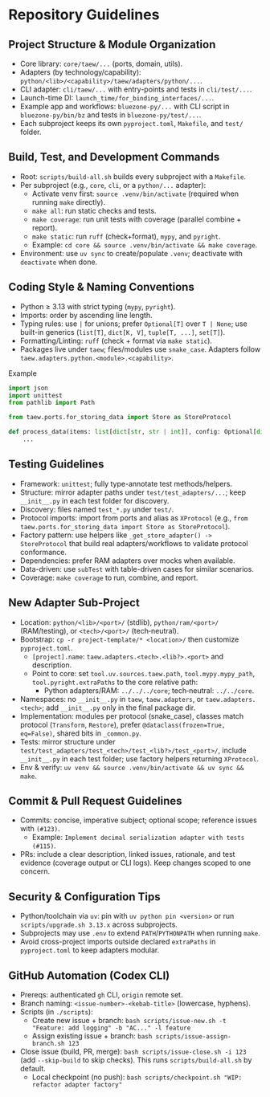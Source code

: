 # Repository Guidelines

## Project Structure & Module Organization
- Core library: `core/taew/...` (ports, domain, utils).
- Adapters (by technology/capability): `python/<lib>/<capability>/taew/adapters/python/...`.
- CLI adapter: `cli/taew/...` with entry-points and tests in `cli/test/...`.
- Launch-time DI: `launch_time/for_binding_interfaces/...`.
- Example app and workflows: `bluezone-py/...` with CLI script in `bluezone-py/bin/bz` and tests in `bluezone-py/test/...`.
- Each subproject keeps its own `pyproject.toml`, `Makefile`, and `test/` folder.

## Build, Test, and Development Commands
- Root: `scripts/build-all.sh` builds every subproject with a `Makefile`.
- Per subproject (e.g., `core`, `cli`, or a `python/...` adapter):
  - Activate venv first: `source .venv/bin/activate` (required when running `make` directly).
  - `make all`: run static checks and tests.
  - `make coverage`: run unit tests with coverage (parallel combine + report).
  - `make static`: run `ruff` (check+format), `mypy`, and `pyright`.
  - Example: `cd core && source .venv/bin/activate && make coverage`.
- Environment: use `uv sync` to create/populate `.venv`; deactivate with `deactivate` when done.

## Coding Style & Naming Conventions
- Python ≥ 3.13 with strict typing (`mypy`, `pyright`).
- Imports: order by ascending line length.
- Typing rules: use `|` for unions; prefer `Optional[T]` over `T | None`; use built-in generics (`list[T]`, `dict[K, V]`, `tuple[T, ...]`, `set[T]`).
- Formatting/Linting: `ruff` (check + format via `make static`).
- Packages live under `taew`; files/modules use `snake_case`. Adapters follow `taew.adapters.python.<module>.<capability>`.

Example
```python
import json
import unittest
from pathlib import Path

from taew.ports.for_storing_data import Store as StoreProtocol

def process_data(items: list[dict[str, str | int]], config: Optional[dict[str, Any]] = None) -> tuple[str, ...]:
    ...
```

## Testing Guidelines
- Framework: `unittest`; fully type-annotate test methods/helpers.
- Structure: mirror adapter paths under `test/test_adapters/...`; keep `__init__.py` in each test folder for discovery.
- Discovery: files named `test_*.py` under `test/`.
- Protocol imports: import from ports and alias as `XProtocol` (e.g., `from taew.ports.for_storing_data import Store as StoreProtocol`).
- Factory pattern: use helpers like `_get_store_adapter() -> StoreProtocol` that build real adapters/workflows to validate protocol conformance.
- Dependencies: prefer RAM adapters over mocks when available.
- Data-driven: use `subTest` with table-driven cases for similar scenarios.
- Coverage: `make coverage` to run, combine, and report.

## New Adapter Sub-Project
- Location: `python/<lib>/<port>/` (stdlib), `python/ram/<port>/` (RAM/testing), or `<tech>/<port>/` (tech‑neutral).
- Bootstrap: `cp -r project-template/* <location>/` then customize `pyproject.toml`.
  - `[project].name`: `taew.adapters.<tech>.<lib?>.<port>` and description.
  - Point to core: set `tool.uv.sources.taew.path`, `tool.mypy.mypy_path`, `tool.pyright.extraPaths` to the core relative path:
    - Python adapters/RAM: `../../../core`; tech‑neutral: `../../core`.
- Namespaces: no `__init__.py` in `taew`, `taew.adapters`, or `taew.adapters.<tech>`; add `__init__.py` only in the final package dir.
- Implementation: modules per protocol (snake_case), classes match protocol (`Transform`, `Restore`), prefer `@dataclass(frozen=True, eq=False)`, shared bits in `_common.py`.
- Tests: mirror structure under `test/test_adapters/test_<tech>/test_<lib?>/test_<port>/`, include `__init__.py` in each test folder; use factory helpers returning `XProtocol`.
- Env & verify: `uv venv && source .venv/bin/activate && uv sync && make`.

## Commit & Pull Request Guidelines
- Commits: concise, imperative subject; optional scope; reference issues with `(#123)`.
  - Example: `Implement decimal serialization adapter with tests (#115)`.
- PRs: include a clear description, linked issues, rationale, and test evidence (coverage output or CLI logs). Keep changes scoped to one concern.

## Security & Configuration Tips
- Python/toolchain via `uv`: pin with `uv python pin <version>` or run `scripts/upgrade.sh 3.13.x` across subprojects.
- Subprojects may use `.env` to extend `PATH`/`PYTHONPATH` when running `make`.
- Avoid cross-project imports outside declared `extraPaths` in `pyproject.toml` to keep adapters modular.

## GitHub Automation (Codex CLI)
- Prereqs: authenticated `gh` CLI, `origin` remote set.
- Branch naming: `<issue-number>-<kebab-title>` (lowercase, hyphens).
- Scripts (in `./scripts`):
  - Create new issue + branch: `bash scripts/issue-new.sh -t "Feature: add logging" -b "AC..." -l feature`
  - Assign existing issue + branch: `bash scripts/issue-assign-branch.sh 123`
- Close issue (build, PR, merge): `bash scripts/issue-close.sh -i 123` (add `--skip-build` to skip checks). This runs `scripts/build-all.sh` by default.
  - Local checkpoint (no push): `bash scripts/checkpoint.sh "WIP: refactor adapter factory"`
